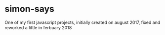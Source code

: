 # simon-says
One of my first javascript projects, initially created on august 2017, fixed and reworked a little in ferbuary 2018
